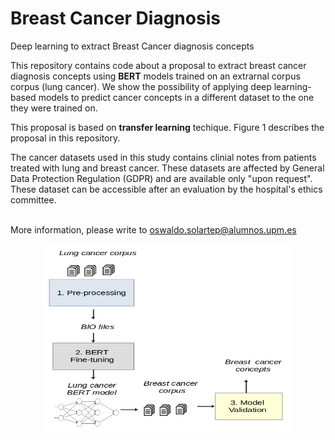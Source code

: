 # Breast Cancer Diagnosis
Deep learning to extract Breast Cancer diagnosis concepts

This repository contains code about  a proposal to extract breast cancer diagnosis concepts using  <strong>BERT</strong> models trained on an extrarnal corpus  corpus (lung cancer). We show the possibility of applying deep learning-based models to predict cancer concepts in a different dataset to the one they were trained on. <br>

This proposal is based on <strong>transfer learning</strong> techique. Figure 1 describes the proposal in this repository.

The cancer datasets used in this study contains clinial notes from patients treated with lung and breast cancer.  These datasets are affected by General Data Protection Regulation (GDPR) and are available only "upon request". These dataset can be accessible after an evaluation by the hospital's ethics committee. <br></br>

More information, please write to oswaldo.solartep@alumnos.upm.es

<center> <img src="img/approach.png" width="400" height="300"> </center>
<br> <br>
